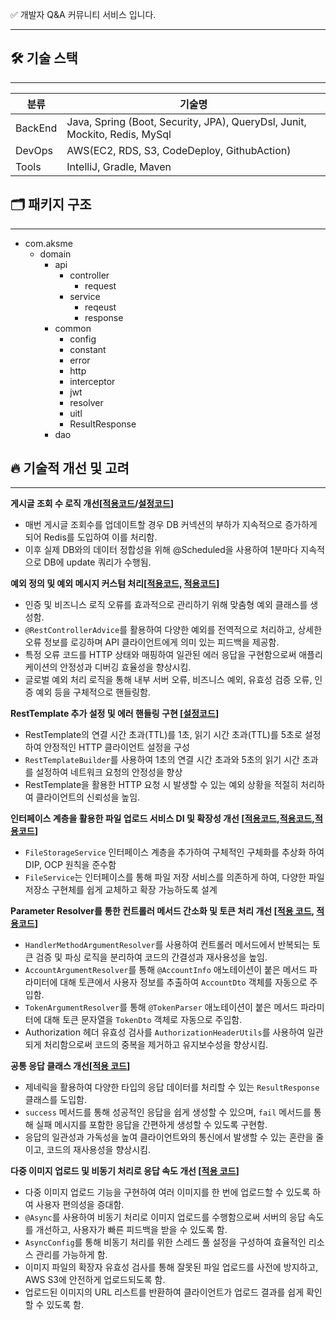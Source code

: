 ✅ 개발자 Q&A 커뮤니티 서비스 입니다. 

---

## **🛠️ 기술 스택**

---

| 분류 | 기술명 |
| --- | --- |
| BackEnd | Java, Spring (Boot, Security, JPA), QueryDsl, Junit, Mockito, Redis, MySql |
| DevOps | AWS(EC2, RDS, S3, CodeDeploy, GithubAction) |
| Tools | IntelliJ, Gradle, Maven |


## 🗂️ 패키지 구조

---

- com.aksme
    - domain
        - api
            - controller
                - request
            - service
                - reqeust
                - response
        - common
            - config
            - constant
            - error
            - http
            - interceptor
            - jwt
            - resolver
            - uitl
            - ResultResponse
        - dao

## 🔥 기술적 개선 및 고려

---

**게시글 조회 수 로직 개선[[적용코드](https://github.com/JongMinCh0i/askme/blob/38eb57a3dc4d7a84328af1f3722217143287b4d1/src/main/java/com/example/askme/api/service/article/ViewCountSyncScheduler.java#L30)/[설정코드](https://github.com/JongMinCh0i/askme/blob/38eb57a3dc4d7a84328af1f3722217143287b4d1/src/main/java/com/example/askme/common/config/RedisConfig.java#L19)]**

- 매번 게시글 조회수를 업데이트할 경우 DB 커넥션의 부하가 지속적으로 증가하게 되어 Redis를 도입하여 이를 처리함.
- 이후 실제 DB와의 데이터 정합성을 위해 @Scheduled을 사용하여 1분마다 지속적으로 DB에 update 쿼리가 수행됨.

**예외 정의 및 예외 메시지 커스텀 처리[[적용코드,](https://github.com/JongMinCh0i/askme/blob/38eb57a3dc4d7a84328af1f3722217143287b4d1/src/main/java/com/example/askme/common/error/ErrorCode.java#L7) [적용코드](https://github.com/JongMinCh0i/askme/blob/38eb57a3dc4d7a84328af1f3722217143287b4d1/src/main/java/com/example/askme/common/exception/GlobalExceptionAdvice.java#L17)]**

- 인증 및 비즈니스 로직 오류를 효과적으로 관리하기 위해 맞춤형 예외 클래스를 생성함.
- `@RestControllerAdvice`를 활용하여 다양한 예외를 전역적으로 처리하고, 상세한 오류 정보를 로깅하며 API 클라이언트에게 의미 있는 피드백을 제공함.
- 특정 오류 코드를 HTTP 상태와 매핑하여 일관된 에러 응답을 구현함으로써 애플리케이션의 안정성과 디버깅 효율성을 향상시킴.
- 글로벌 예외 처리 로직을 통해 내부 서버 오류, 비즈니스 예외, 유효성 검증 오류, 인증 예외 등을 구체적으로 핸들링함.

**RestTemplate 추가 설정 및 에러 핸들링 구현 [[설정코드](https://github.com/JongMinCh0i/askme/blob/38eb57a3dc4d7a84328af1f3722217143287b4d1/src/main/java/com/example/askme/common/config/RestTemplateConfig.java#L12)]**

- RestTemplate의 연결 시간 초과(TTL)를 1초, 읽기 시간 초과(TTL)를 5초로 설정하여 안정적인 HTTP 클라이언트 설정을 구성
- `RestTemplateBuilder`를 사용하여 1초의 연결 시간 초과와 5초의 읽기 시간 초과를 설정하여 네트워크 요청의 안정성을 향상
- RestTemplate을 활용한 HTTP 요청 시 발생할 수 있는 예외 상황을 적절히 처리하여 클라이언트의 신뢰성을 높임.

**인터페이스 계층을 활용한 파일 업로드 서비스 DI 및 확장성 개선 [[적용코드](https://github.com/JongMinCh0i/askme/blob/38eb57a3dc4d7a84328af1f3722217143287b4d1/src/main/java/com/example/askme/api/service/file/FileStorageService.java#L9),[적용코드](https://github.com/JongMinCh0i/askme/blob/38eb57a3dc4d7a84328af1f3722217143287b4d1/src/main/java/com/example/askme/api/service/file/S3FileStorageService.java#L30),[적용코드](https://github.com/JongMinCh0i/askme/blob/38eb57a3dc4d7a84328af1f3722217143287b4d1/src/main/java/com/example/askme/api/service/file/FileService.java#L23)]**

- `FileStorageService` 인터페이스 계층을 추가하여 구체적인 구체화를 추상화 하여 DIP, OCP 원칙을 준수함
- `FileService`는 인터페이스를 통해 파일 저장 서비스를 의존하게 하여, 다양한 파일 저장소 구현체를 쉽게 교체하고 확장 가능하도록 설계

**Parameter Resolver를 통한 컨트롤러 메서드 간소화 및 토큰 처리 개선 [[적용 코드](https://github.com/JongMinCh0i/askme/blob/38eb57a3dc4d7a84328af1f3722217143287b4d1/src/main/java/com/example/askme/common/resolver/accountInfo/AccountArgumentResolver.java#L19), [적용코드](https://github.com/JongMinCh0i/askme/blob/38eb57a3dc4d7a84328af1f3722217143287b4d1/src/main/java/com/example/askme/common/resolver/tokenInfo/TokenArgumentResolver.java#L13)]**

- `HandlerMethodArgumentResolver`를 사용하여 컨트롤러 메서드에서 반복되는 토큰 검증 및 파싱 로직을 분리하여 코드의 간결성과 재사용성을 높임.
- `AccountArgumentResolver`를 통해 `@AccountInfo` 애노테이션이 붙은 메서드 파라미터에 대해 토큰에서 사용자 정보를 추출하여 `AccountDto` 객체를 자동으로 주입함.
- `TokenArgumentResolver`를 통해 `@TokenParser` 애노테이션이 붙은 메서드 파라미터에 대해 토큰 문자열을 `TokenDto` 객체로 자동으로 주입함.
- Authorization 헤더 유효성 검사를 `AuthorizationHeaderUtils`를 사용하여 일관되게 처리함으로써 코드의 중복을 제거하고 유지보수성을 향상시킴.

**공통 응답 클래스 개선[[적용 코드](https://github.com/JongMinCh0i/askme/blob/38eb57a3dc4d7a84328af1f3722217143287b4d1/src/main/java/com/example/askme/common/ResultResponse.java#L3)]**

- 제네릭을 활용하여 다양한 타입의 응답 데이터를 처리할 수 있는 `ResultResponse` 클래스를 도입함.
- `success` 메서드를 통해 성공적인 응답을 쉽게 생성할 수 있으며, `fail` 메서드를 통해 실패 메시지를 포함한 응답을 간편하게 생성할 수 있도록 구현함.
- 응답의 일관성과 가독성을 높여 클라이언트와의 통신에서 발생할 수 있는 혼란을 줄이고, 코드의 재사용성을 향상시킴.

**다중 이미지 업로드 및 비동기 처리로 응답 속도 개선 [[적용 코드](https://github.com/JongMinCh0i/askme/blob/38eb57a3dc4d7a84328af1f3722217143287b4d1/src/main/java/com/example/askme/api/service/file/FileService.java#L46)]**

- 다중 이미지 업로드 기능을 구현하여 여러 이미지를 한 번에 업로드할 수 있도록 하여 사용자 편의성을 증대함.
- `@Async`를 사용하여 비동기 처리로 이미지 업로드를 수행함으로써 서버의 응답 속도를 개선하고, 사용자가 빠른 피드백을 받을 수 있도록 함.
- `AsyncConfig`를 통해 비동기 처리를 위한 스레드 풀 설정을 구성하여 효율적인 리소스 관리를 가능하게 함.
- 이미지 파일의 확장자 유효성 검사를 통해 잘못된 파일 업로드를 사전에 방지하고, AWS S3에 안전하게 업로드되도록 함.
- 업로드된 이미지의 URL 리스트를 반환하여 클라이언트가 업로드 결과를 쉽게 확인할 수 있도록 함.
